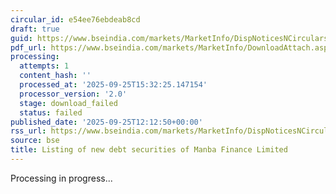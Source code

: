 ```yaml
---
circular_id: e54ee76ebdeab8cd
draft: true
guid: https://www.bseindia.com/markets/MarketInfo/DispNoticesNCirculars.aspx?Noticeid={4D8D1EFC-D9E4-4DF4-923C-EDCF6822EC92}&noticeno=20250925-23&dt=09/25/2025&icount=23&totcount=59&flag=0
pdf_url: https://www.bseindia.com/markets/MarketInfo/DownloadAttach.aspx?id=20250925-23&attachedId=
processing:
  attempts: 1
  content_hash: ''
  processed_at: '2025-09-25T15:32:25.147154'
  processor_version: '2.0'
  stage: download_failed
  status: failed
published_date: '2025-09-25T12:12:50+00:00'
rss_url: https://www.bseindia.com/markets/MarketInfo/DispNoticesNCirculars.aspx?Noticeid={4D8D1EFC-D9E4-4DF4-923C-EDCF6822EC92}&noticeno=20250925-23&dt=09/25/2025&icount=23&totcount=59&flag=0
source: bse
title: Listing of new debt securities of Manba Finance Limited
---
```


Processing in progress...